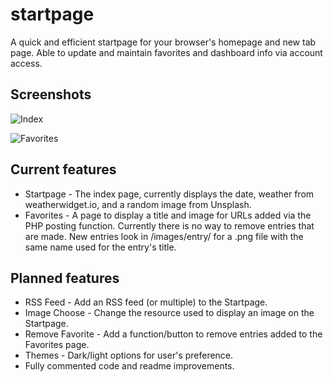 # startpage
A quick and efficient startpage for your browser's homepage and new tab page. Able to update and maintain favorites and dashboard info via account access.
## Screenshots
![Index](https://files.warmbo.com/index.php/s/5h2Zi2Hp2Ig0eRf/download)

![Favorites](https://files.warmbo.com/index.php/s/4FruC03E9PiiWSH/download)
## Current features
- Startpage - The index page, currently displays the date, weather from weatherwidget.io, and a random image from Unsplash.
- Favorites - A page to display a title and image for URLs added via the PHP posting function. Currently there is no way to remove entries that are made. New entries look in /images/entry/ for a .png file with the same name used for the entry's title. 

## Planned features
- RSS Feed - Add an RSS feed (or multiple) to the Startpage.
- Image Choose - Change the resource used to display an image on the Startpage.
- Remove Favorite - Add a function/button to remove entries added to the Favorites page.
- Themes - Dark/light options for user's preference.
- Fully commented code and readme improvements.

